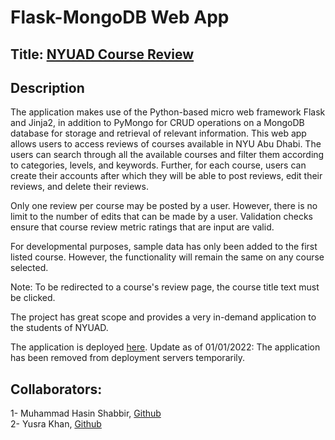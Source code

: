 # Flask-MongoDB Web App

## Title: [NYUAD Course Review](https://i6.cims.nyu.edu/~mhs581/web-app-do-chussar/flask.cgi/)

## Description
The application makes use of the Python-based micro web framework Flask and Jinja2, in addition to PyMongo for CRUD operations on a MongoDB database for storage and retrieval of relevant information. This web app allows users to access reviews of courses available in NYU Abu Dhabi. The users can search through all the available courses and filter them according to categories, levels, and keywords.
Further, for each course, users can create their accounts after which they will be able to post reviews, edit their reviews, and delete their reviews.

Only one review per course may be posted by a user. However, there is no limit to the number of edits that can be made by a user. Validation checks ensure that course review metric ratings that are input are valid.

For developmental purposes, sample data has only been added to the first listed course. However, the functionality will remain the same on any course selected.

Note: To be redirected to a course's review page, the course title text must be clicked.


The project has great scope and provides a very in-demand application to the students of NYUAD.

The application is deployed [here](https://i6.cims.nyu.edu/~mhs581/web-app-do-chussar/flask.cgi/).
Update as of 01/01/2022: The application has been removed from deployment servers temporarily.

## Collaborators:
1- Muhammad Hasin Shabbir, [Github](https://github.com/hasin-shabbir/)
<br>
2- Yusra Khan, [Github](https://github.com/yusra-khan)

